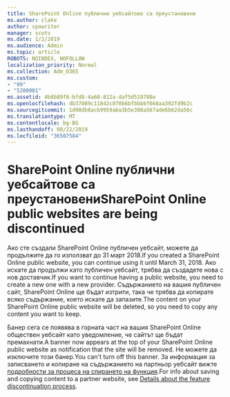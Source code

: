 ```yaml
---
title: SharePoint Online публични уебсайтове са преустановени
ms.author: clake
author: spowriter
manager: scotv
ms.date: 1/2/2019
ms.audience: Admin
ms.topic: article
ROBOTS: NOINDEX, NOFOLLOW
localization_priority: Normal
ms.collection: Adm_O365
ms.custom:
- "99"
- "5200001"
ms.assetid: 4b8b89f8-bfd8-4a60-812a-daf5d519788e
ms.openlocfilehash: db37089c11842c070b6bfbbb6f668aa392fd9b2c
ms.sourcegitcommit: 1d98db8acb9959aba3b5e308a567ade6b62da56c
ms.translationtype: MT
ms.contentlocale: bg-BG
ms.lasthandoff: 08/22/2019
ms.locfileid: "36507584"
---
```

# <a name="sharepoint-online-public-websites-are-being-discontinued"></a><span data-ttu-id="3c94a-102">SharePoint Online публични уебсайтове са преустановени</span><span class="sxs-lookup"><span data-stu-id="3c94a-102">SharePoint Online public websites are being discontinued</span></span>

<span data-ttu-id="3c94a-103">Ако сте създали SharePoint Online публичен уебсайт, можете да продължите да го използват до 31 март 2018.</span><span class="sxs-lookup"><span data-stu-id="3c94a-103">If you created a SharePoint Online public website, you can continue using it until March 31, 2018.</span></span> <span data-ttu-id="3c94a-104">Ако искате да продължи като публичен уебсайт, трябва да създадете нова с нов доставчик.</span><span class="sxs-lookup"><span data-stu-id="3c94a-104">If you want to continue having a public website, you need to create a new one with a new provider.</span></span> <span data-ttu-id="3c94a-105">Съдържанието на вашия публичен сайт, SharePoint Online ще бъдат изтрити, така че трябва да копирате всяко съдържание, което искате да запазите.</span><span class="sxs-lookup"><span data-stu-id="3c94a-105">The content on your SharePoint Online public website will be deleted, so you need to copy any content you want to keep.</span></span>
  
<span data-ttu-id="3c94a-106">Банер сега се появява в горната част на вашия SharePoint Online обществен уебсайт като уведомление, че сайтът ще бъдат премахнати.</span><span class="sxs-lookup"><span data-stu-id="3c94a-106">A banner now appears at the top of your SharePoint Online public website as notification that the site will be removed.</span></span> <span data-ttu-id="3c94a-107">Не можете да изключите този банер.</span><span class="sxs-lookup"><span data-stu-id="3c94a-107">You can't turn off this banner.</span></span> <span data-ttu-id="3c94a-108">За информация за записването и копиране на съдържанието на партньор уебсайт вижте [подробности за процеса на спирането на функция](https://go.microsoft.com/fwlink/?linkid=866980).</span><span class="sxs-lookup"><span data-stu-id="3c94a-108">For info about saving and copying content to a partner website, see [Details about the feature discontinuation process](https://go.microsoft.com/fwlink/?linkid=866980).</span></span>
  